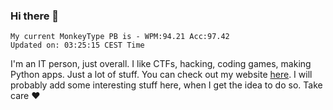 ### Hi there 👋
<!-- PB START -->
```
My current MonkeyType PB is - WPM:94.21 Acc:97.42
Updated on: 03:25:15 CEST Time
```
<!-- PB END -->
I'm an IT person, just overall. I like CTFs, hacking, coding games, making Python apps. Just a lot of stuff.
You can check out my website [here](https://skill3472.github.io/).
I will probably add some interesting stuff here, when I get the idea to do so. Take care ❤️
